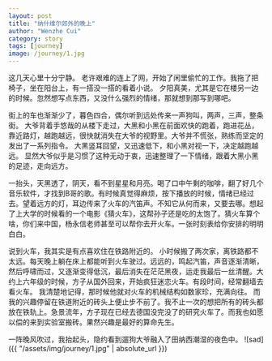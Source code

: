 ```yaml
---
layout: post
title: "纳什维尔郊外的晚上"
author: "Wenzhe Cui"
category: story
tags: [journey]
image: /journey/1.jpg
---
```


这几天心里十分宁静。 老许艰难的连上了网，开始了闲里偷忙的工作。我拖了把椅子，坐在阳台上，有一搭没一搭的看着小说。 夕阳真美，尤其是它在楼另一边的时候。忽然想写点东西，又没什么强烈的情绪，那就想到那写到哪吧。

街上的车也渐渐少了，暮色四合，偶尔听到远处传来一声狗叫，两声，三声，整条街。 大爷背着手悠哉的从楼下走过，大黑和小黑在前面欢快的跑着，跑进花丛，靠近路灯，越跑越远，很快就消失在大爷的视野里。大爷并不慌张，熟练而坚定的发出了一系列指令。 大黑竖耳回望，又迅速低下，和小黑对视一下，决定越跑越远。 显然大爷似乎是习惯了这种无动于衷，迅速整理了一下情绪，跟着大黑小黑的足迹，走向远方。

一抬头，天黑透了，阴天，看不到星星和月亮。喝了口中午剩的咖啡，翻了好几个音乐软件，才找到B哥的歌。有时候真觉得麻烦，按下播放的时候，情绪已经过去。望着远方的灯，耳边传来了火车的汽笛声。不知它从何而来，又要去哪。想起了上大学的时候看的一个电影《猜火车》，这帮孙子还是吃的太饱了。猜火车算个啥，你们来中国，杨永信老师甚至可以帮你去开火车。一张时刻表给你安排的明明白白。

说到火车，我其实是有点喜欢住在铁路附近的。 小时候搬了两次家，离铁路都不太远。每天晚上躺在床上都能听到火车驶过。远远的，鸣起汽笛，声音逐渐清晰，然后呼啸而过，又逐渐变得低沉，最后消失在茫茫黑夜，运走我最后一丝清醒。大约上六年级的时候，方子从国外回来，开始疯狂迷恋火车。有段时间，经常翻墙去看火车。 我清楚地记得，那时候他就对火车的机械结构如数家珍，充满向往。 而我的兴趣停留在铁道附近的砖头上便止步不前了。我不止一次的想把所有的砖头都放在铁轨上。急景流年，方子现在已经去德国没完没了的研究火车了。而我也如愿以偿的来到实验室搬砖。果然兴趣是最好的算命先生。

一阵晚风吹过，我抬起头，隐约看到遛狗大爷融入了田纳西潮湿的夜色中。
![sad]({{ "/assets/img/journey/1.jpg" | absolute_url }}) 









